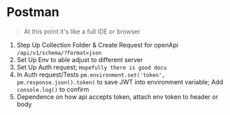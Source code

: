 # Postman
> At this point it's like a full IDE or browser

1. Step Up Collection Folder & Create Request for openApi `/api/v1/schema/?format=json`
2. Set Up Env to able adjust to different server
3. Set Up Auth request; `Hopefully there is good docu`
4. In Auth request/Tests `pm.environment.set('token', pm.response.json().token)` to save JWT into environment variable; Add `console.log()` to confirm 
5. Dependence on how api accepts token, attach env token to header or body

